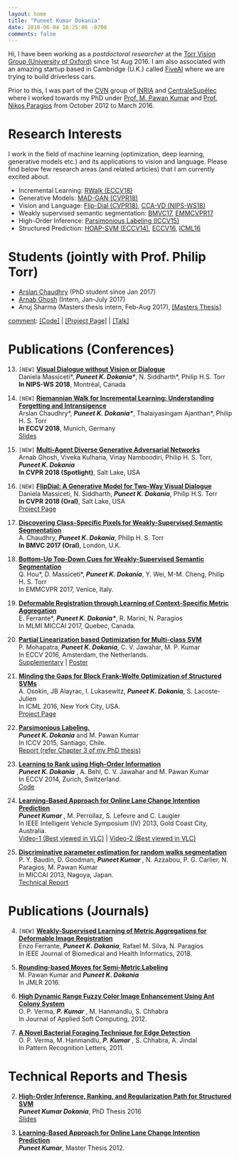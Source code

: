 ```yaml
---
layout: home
title: "Puneet Kumar Dokania"
date: 2018-06-04 16:25:06 -0700
comments: false
---
```


Hi, I have been working as a _postdoctoral researcher_ at the [Torr Vision Group (University of Oxford)](http://www.robots.ox.ac.uk/~tvg/)  since 1st Aug 2016. I am also associated with an amazing startup based in Cambridge (U.K.) called [FiveAI](http://www.five.ai/) where we are trying to build driverless cars. 

Prior to this, I was part of the [CVN](http://cvn.centralesupelec.fr/) group of [INRIA](https://www.inria.fr/en/) and [CentraleSupélec](http://www.centralesupelec.fr/) where I worked towards my PhD under [Prof. M. Pawan Kumar](http://mpawankumar.info/) and [Prof. Nikos Paragios]() from October 2012 to March 2016.  

# Research Interests
I work in the field of machine learning (optimization, deep learning, generative models etc.) and its applications to vision and language. Please find below few research areas (and related articles) that I am currently excited about.
* Incremental Learning: [RWalk (ECCV18)][RWalk]
* Generative Models: [MAD-GAN (CVPR18)][MAD-GAN]
* Vision and Language: [Flip-Dial (CVPR18)](http://www.robots.ox.ac.uk/~daniela/research/flipdial/), [CCA-VD (NIPS-WS18)](https://www.dropbox.com/s/cuyvqvwb84inykb/CRACT_2018_paper_41.pdf?dl=0)
* Weakly supervised semantic segmentation: [BMVC17][DCSP], [EMMCVPR17][MiningPixels]
* High-Order Inference: [Parsimonious Labeling (ICCV15)](https://arxiv.org/abs/1507.01208)
* Structured Prediction: [HOAP-SVM (ECCV14)](https://hal.inria.fr/hal-01076220/document), [ECCV16](https://link.springer.com/chapter/10.1007/978-3-319-46454-1_51), [ICML16](http://www.di.ens.fr/sierra/research/gapBCFW/)

[RWalk]: https://arxiv.org/abs/1801.10112  
[MAD-GAN]: https://arxiv.org/abs/1704.02906  
[DCSP]: https://arxiv.org/pdf/1707.05821.pdf  
[MiningPixels]: https://arxiv.org/pdf/1612.02101.pdf  


# Students (jointly with Prof. Philip Torr)
* [Arslan Chaudhry](https://arslan-chaudhry.github.io/index.html) (PhD student since Jan 2017)
* [Arnab Ghosh](http://arnabgho.github.io/) (Intern, Jan-July 2017)
* Anuj Sharma (Masters thesis intern, Feb-Aug 2017), [\[Masters Thesis\]](./data/publications/AnujThesis-17.pdf)

[comment]: <> ( <span style="color:red">_\[NEW\]_</span> )

[comment]: [\[Code\]]() \| [\[Project Page\]]() \| [\[Talk\]]()

Publications (Conferences)
============
13) `[NEW]` [**Visual Dialogue without Vision or Dialogue**](https://www.dropbox.com/s/cuyvqvwb84inykb/CRACT_2018_paper_41.pdf?dl=0)  
Daniela Massiceti\*, **_Puneet K. Dokania\*_**, N. Siddharth\*, Philip H.S. Torr
**In NIPS-WS 2018**,  Montréal, Canada

12) `[NEW]` [**Riemannian Walk for Incremental Learning: Understanding Forgetting and Intransigence**](https://arxiv.org/abs/1801.10112)  
Arslan Chaudhry\*, **_Puneet K. Dokania\*_**, Thalaiyasingam Ajanthan\*, Philip H. S. Torr  
**In ECCV 2018**, Munich, Germany   
[Slides](./data/DokaniaTalk-RWalk.pdf)

11) `[NEW]` [**Multi-Agent Diverse Generative Adversarial Networks**](https://arxiv.org/abs/1704.02906)  
Arnab Ghosh, Viveka Kulharia, Vinay Namboodiri, Philip H. S. Torr, **_Puneet K. Dokania_**  
**In CVPR 2018 (Spotlight)**, Salt Lake, USA

10) `[NEW]` [**FlipDial: A Generative Model for Two-Way Visual Dialogue**](https://arxiv.org/abs/1802.03803)  
Daniela Massiceti, N. Siddharth, **_Puneet K. Dokania_**, Philip H.S. Torr  
**In CVPR 2018 (Oral)**, Salt Lake, USA   
[Project Page](http://www.robots.ox.ac.uk/~daniela/research/flipdial/)

09) [**Discovering Class-Specific Pixels for Weakly-Supervised Semantic Segmentation**](https://arxiv.org/pdf/1707.05821.pdf)  
A. Chaudhry, **_Puneet K. Dokania_**, Philip H. S. Torr  
**In BMVC 2017 (Oral)**, London, U.K.

08) [**Bottom-Up Top-Down Cues for Weakly-Supervised Semantic Segmentation**](https://arxiv.org/pdf/1612.02101.pdf)  
Q. Hou*, D. Massiceti*, **_Puneet K. Dokania_**, Y. Wei, M-M. Cheng, Philip H. S. Torr  
In EMMCVPR 2017, Venice, Italy.

07) [**Deformable Registration through Learning of Context-Specific Metric Aggregation**](https://arxiv.org/pdf/1707.06263.pdf)  
E. Ferrante\*, **_Puneet K. Dokania\*_**, R. Marini, N. Paragios  
In MLMI MICCAI 2017, Quebec, Canada.  

06) [**Partial Linearization based Optimization for Multi-class SVM**](http://mpawankumar.info/publications/MDJK-ECCV2016.pdf)  
P. Mohapatra, _**Puneet K. Dokania**_, C. V. Jawahar, M. P. Kumar  
In ECCV 2016, Amsterdam, the Netherlands.  
[Supplementary](http://mpawankumar.info/publications/MDJK-ECCV2016-SUPMAT.pdf) | [Poster](http://www.eccv2016.org/files/posters/P-4B-25.pdf)

05) [**Minding the Gaps for Block Frank-Wolfe Optimization of Structured SVMs**](https://arxiv.org/abs/1605.09346)  
A. Osokin, JB Alayrac, I. Lukasewitz, _**Puneet K. Dokania**_, S. Lacoste-Julien  
In ICML 2016, New York City, USA.  
[Project Page](http://www.di.ens.fr/sierra/research/gapBCFW/)

04) [**Parsimonious Labeling.**](https://www.cv-foundation.org/openaccess/content_iccv_2015/papers/Dokania_Parsimonious_Labeling_ICCV_2015_paper.pdf)  
_**Puneet K. Dokania**_ and M. Pawan Kumar  
In ICCV 2015, Santiago, Chile.  
[Report (refer Chapter 3 of my PhD thesis)](./data/publications/phd_thesis/DOKANIA_PHD_THESIS_2016.pdf)

03) [**Learning to Rank using High-Order Information**](http://mpawankumar.info/publications/DBJK-ECCV2014.pdf)  
_**Puneet K. Dokania**_ , A. Behl, C. V. Jawahar and M. Pawan Kumar  
In ECCV 2014, Zurich, Switzerland.  
[Code](https://bitbucket.org/puneetkdokania/hoap_svm_code/overview)

02) [**Learning-Based Approach for Online Lane Change Intention Prediction**](https://hal.inria.fr/hal-00821309/document)  
_**Puneet Kumar**_ , M. Perrollaz, S. Lefevre and C. Laugier  
In IEEE Intelligent Vehicle Symposium (IV) 2013, Gold Coast City, Australia.  
[Video-1 (Best viewed in VLC)]() | [Video-2 (Best viewed in VLC)]()  

01) [**Discriminative parameter estimation for random walks segmentation**](https://link.springer.com/chapter/10.1007/978-3-642-40760-4_28)  
P. Y. Baudin, D. Goodman, _**Puneet Kumar**_ , N. Azzabou, P. G. Carlier, N. Paragios, M. Pawan Kumar  
In MICCAI 2013, Nagoya, Japan.  
[Technical Report](https://arxiv.org/pdf/1306.1083.pdf)

Publications (Journals)
======
04) `[NEW]` [**Weakly-Supervised Learning of Metric Aggregations for Deformable Image Registration**](https://ieeexplore.ieee.org/document/8458414/)  
Enzo Ferrante, _**Puneet K. Dokania**_, Rafael M. Silva, N. Paragios  
In IEEE Journal of Biomedical and Health Informatics, 2018.

03) [**Rounding-based Moves for Semi-Metric Labeling**](http://jmlr.org/papers/v17/14-454.html)  
M. Pawan Kumar and **_Puneet K. Dokania_**  
In JMLR 2016.

02) [**High Dynamic Range Fuzzy Color Image Enhancement Using Ant Colony System**](https://www.sciencedirect.com/science/article/pii/S1568494611003164)  
O. P. Verma, **_P. Kumar_** , M. Hanmandlu, S. Chhabra  
In Journal of Applied Soft Computing, 2012.

01) [**A Novel Bacterial Foraging Technique for Edge Detection**](https://www.sciencedirect.com/science/article/pii/S0167865511000730)  
O. P. Verma, M. Hanmandlu, **_P. Kumar_** , S. Chhabra, A. Jindal  
In Pattern Recognition Letters, 2011.

Technical Reports and Thesis
======
02) [**High-Order Inference, Ranking, and Regularization Path for Structured SVM**](./data/publications/phd_thesis/DOKANIA_PHD_THESIS_2016.pdf)  
**_Puneet Kumar Dokania_**, PhD Thesis 2016  
[Slides](./data/publications/phd_thesis/DOKANIA_PHD_SLIDES_2016.pdf)

01) [**Learning-Based Approach for Online Lane Change Intention Prediction**](./data/publications/masters_thesis_12/MastersThesis_Puneet.pdf)  
**_Puneet Kumar_**, Master Thesis 2012.
<!--
[1] Team Lakshya
LAKSHYA The Unmanned Ground Vehicle Design Report.
In Intelligent Ground Vehicle Competition (IGVC), USA, 2008.
-->

